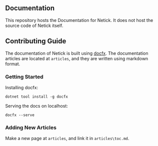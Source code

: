 ## Documentation
This repository hosts the Documentation for Netick. It does not host the source code of Netick itself.

## Contributing  Guide
The documentation of Netick is built using [docfx](https://github.com/dotnet/docfx). The documentation articles are located at `articles`, and they are written using markdown format.


### Getting Started

Installing docfx:
```
dotnet tool install -g docfx
```

Serving the docs on localhost:
```
docfx --serve
```


### Adding New Articles

Make a new page at `articles`, and link it in `articles\toc.md`.